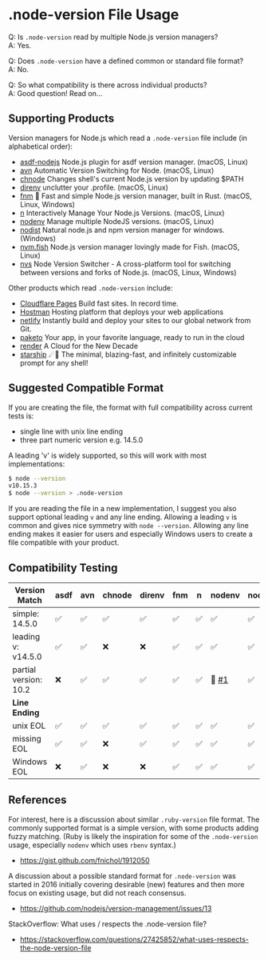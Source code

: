 # .node-version File Usage

Q: Is `.node-version` read by multiple Node.js version managers?  
A: Yes.

Q: Does `.node-version` have a defined common or standard file format?  
A: No.

Q: So what compatibility is there across individual products?  
A: Good question! Read on...

## Supporting Products

Version managers for Node.js which read a `.node-version` file include (in alphabetical order):

- [asdf-nodejs](https://github.com/asdf-vm/asdf-nodejs) Node.js plugin for asdf version manager. (macOS, Linux)
- [avn](https://github.com/wbyoung/avn) Automatic Version Switching for Node. (macOS, Linux)
- [chnode](https://github.com/tkareine/chnode) Changes shell's current Node.js version by updating $PATH
- [direnv](https://github.com/direnv/direnv) unclutter your .profile. (macOS, Linux)
- [fnm](https://github.com/Schniz/fnm) 🚀 Fast and simple Node.js version manager, built in Rust. (macOS, Linux, Windows)
- [n](https://github.com/tj/n) Interactively Manage Your Node.js Versions. (macOS, Linux)
- [nodenv](https://github.com/nodenv/nodenv) Manage multiple NodeJS versions. (macOS, Linux)
- [nodist](https://github.com/nullivex/nodist) Natural node.js and npm version manager for windows. (Windows)
- [nvm.fish](https://github.com/jorgebucaran/nvm.fish) Node.js version manager lovingly made for Fish. (macOS, Linux)
- [nvs](https://github.com/jasongin/nvs) Node Version Switcher - A cross-platform tool for switching between versions and forks of Node.js. (macOS, Linux, Windows)

Other products which read `.node-version` include:

- [Cloudflare Pages](https://developers.cloudflare.com/pages/platform/build-configuration#language-support-and-tools) Build fast sites. In record time.
- [Hostman](https://hostman.com) Hosting platform that deploys your web applications
- [netlify](https://docs.netlify.com/configure-builds/manage-dependencies/#node-js-and-javascript) Instantly build and deploy your sites to our global network from Git.
- [paketo](https://paketo.io/docs/howto/nodejs/) Your app,
in your favorite language,
ready to run in the cloud
- [render](https://render.com/docs/node-version) A Cloud for the New Decade
- [starship](https://starship.rs/config/#nodejs) ☄🌌️ The minimal, blazing-fast, and infinitely customizable prompt for any shell!

## Suggested Compatible Format

If you are creating the file, the format with full compatibility across current tests is:

- single line with unix line ending
- three part numeric version e.g. 14.5.0

A leading 'v' is widely supported, so this will work with most implementations:

```bash
$ node --version
v10.15.3
$ node --version > .node-version
```

If you are reading the file in a new implementation, I suggest you also support optional leading `v` and any line ending.
Allowing a leading `v` is common and gives nice symmetry with `node --version`. Allowing any line ending makes it easier
for users and especially Windows users to create a file compatible with your product.

## Compatibility Testing

| Version Match | asdf | avn | chnode | direnv | fnm | n | nodenv | nodist  | nvm.fish | nvs |
| ------------- | ---- | --- | ------ | ------ | --- |---| ------ | ------  | -------- | --- |
| simple: 14.5.0  | :white_check_mark: | :white_check_mark: | :white_check_mark: | :white_check_mark: | :white_check_mark: | :white_check_mark: | :white_check_mark: | :white_check_mark: | :white_check_mark: | :white_check_mark: |
| leading v: v14.5.0  | :white_check_mark: | :white_check_mark: | :x: | :x: | :white_check_mark: | :white_check_mark: | :white_check_mark: | :white_check_mark: | :white_check_mark: | :white_check_mark: |
| partial version: 10.2 | :x: | :white_check_mark: | :white_check_mark: | :white_check_mark: | :white_check_mark: | :white_check_mark: | 🧩 [#1] | :white_check_mark: | :white_check_mark: | :white_check_mark: |
| **Line Ending** |
| unix EOL | :white_check_mark: | :white_check_mark: | :white_check_mark: | :white_check_mark: | :white_check_mark: | :white_check_mark: | :white_check_mark: | :white_check_mark: | :white_check_mark: | :white_check_mark: |
| missing EOL | :white_check_mark: | :white_check_mark: | :x: | :white_check_mark: | :white_check_mark: | :white_check_mark: | :white_check_mark: | :white_check_mark: | :white_check_mark: | :white_check_mark: |
| Windows EOL  | :x: | :white_check_mark: | :x: | :x: | :white_check_mark: | :white_check_mark: | :white_check_mark: | :white_check_mark: | :x: | :white_check_mark: |

[#1]: https://github.com/shadowspawn/node-version-usage/issues/1

## References

For interest, here is a discussion about similar `.ruby-version` file format. The commonly supported format is a simple version, with some products adding fuzzy matching. (Ruby is likely the inspiration for some of the `.node-version` usage, especially `nodenv` which uses `rbenv` syntax.)

- <https://gist.github.com/fnichol/1912050>

A discussion about a possible standard format for `.node-version` was started in 2016 initially
covering desirable (new) features and then more focus on existing usage, but did not reach consensus.

- <https://github.com/nodejs/version-management/issues/13>

StackOverflow: What uses / respects the .node-version file?

- <https://stackoverflow.com/questions/27425852/what-uses-respects-the-node-version-file>

